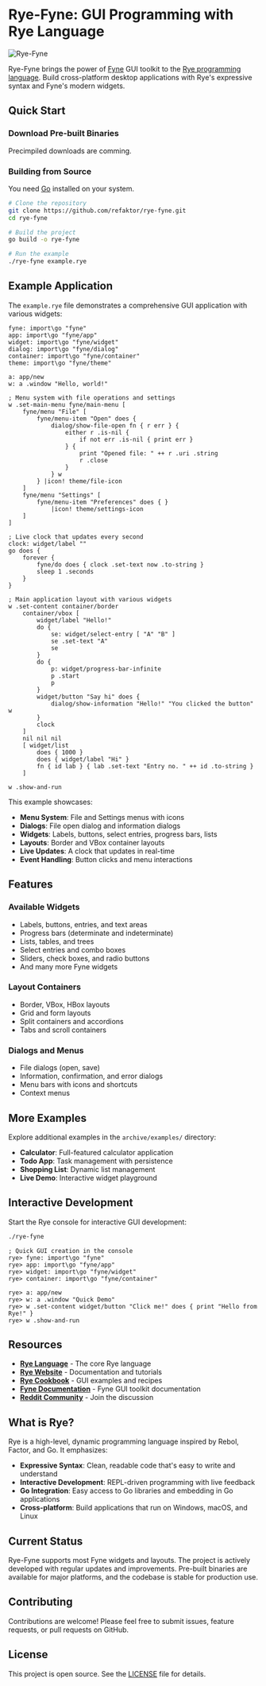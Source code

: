 # Rye-Fyne: GUI Programming with Rye Language

![Rye-Fyne](https://github.com/refaktor/rye-fyne/blob/main/image.png?raw=true)

Rye-Fyne brings the power of [Fyne](https://fyne.io) GUI toolkit to the [Rye programming language](https://ryelang.org/). Build cross-platform desktop applications with Rye's expressive syntax and Fyne's modern widgets.

## Quick Start

### Download Pre-built Binaries

Precimpiled downloads are comming.
<!-- Download the latest release for your platform:
* **Linux**: [rye-fyne-linux-amd64.tar.gz](https://github.com/refaktor/rye-fyne/releases/latest)
* **macOS**: [rye-fyne-macos-amd64.tar.gz](https://github.com/refaktor/rye-fyne/releases/latest)
* **Windows**: [rye-fyne.exe](https://github.com/refaktor/rye-fyne/releases/latest)
-->

### Building from Source

You need [Go](https://go.dev/) installed on your system.

```bash
# Clone the repository
git clone https://github.com/refaktor/rye-fyne.git
cd rye-fyne

# Build the project
go build -o rye-fyne

# Run the example
./rye-fyne example.rye
```

## Example Application

The `example.rye` file demonstrates a comprehensive GUI application with various widgets:

```rye
fyne: import\go "fyne"
app: import\go "fyne/app"
widget: import\go "fyne/widget"
dialog: import\go "fyne/dialog"
container: import\go "fyne/container"
theme: import\go "fyne/theme"

a: app/new
w: a .window "Hello, world!"

; Menu system with file operations and settings
w .set-main-menu fyne/main-menu [
    fyne/menu "File" [
        fyne/menu-item "Open" does {
            dialog/show-file-open fn { r err } {
                either r .is-nil {
                    if not err .is-nil { print err }
                } {
                    print "Opened file: " ++ r .uri .string
                    r .close
                }
            } w
        } |icon! theme/file-icon
    ]
    fyne/menu "Settings" [
        fyne/menu-item "Preferences" does { }
            |icon! theme/settings-icon
    ]
]

; Live clock that updates every second
clock: widget/label ""
go does {
    forever {
        fyne/do does { clock .set-text now .to-string }
        sleep 1 .seconds
    }
}

; Main application layout with various widgets
w .set-content container/border
    container/vbox [
        widget/label "Hello!"
        do {
            se: widget/select-entry [ "A" "B" ]
            se .set-text "A"
            se
        }
        do {
            p: widget/progress-bar-infinite
            p .start
            p
        }
        widget/button "Say hi" does {
            dialog/show-information "Hello!" "You clicked the button" w
        }
        clock
    ]
    nil nil nil
    [ widget/list
        does { 1000 }
        does { widget/label "Hi" }
        fn { id lab } { lab .set-text "Entry no. " ++ id .to-string }
    ]

w .show-and-run
```

This example showcases:
- **Menu System**: File and Settings menus with icons
- **Dialogs**: File open dialog and information dialogs
- **Widgets**: Labels, buttons, select entries, progress bars, lists
- **Layouts**: Border and VBox container layouts
- **Live Updates**: A clock that updates in real-time
- **Event Handling**: Button clicks and menu interactions

## Features

### Available Widgets
- Labels, buttons, entries, and text areas
- Progress bars (determinate and indeterminate)
- Lists, tables, and trees
- Select entries and combo boxes
- Sliders, check boxes, and radio buttons
- And many more Fyne widgets

### Layout Containers
- Border, VBox, HBox layouts
- Grid and form layouts
- Split containers and accordions
- Tabs and scroll containers

### Dialogs and Menus
- File dialogs (open, save)
- Information, confirmation, and error dialogs
- Menu bars with icons and shortcuts
- Context menus

## More Examples

Explore additional examples in the `archive/examples/` directory:
- **Calculator**: Full-featured calculator application
- **Todo App**: Task management with persistence
- **Shopping List**: Dynamic list management
- **Live Demo**: Interactive widget playground

## Interactive Development

Start the Rye console for interactive GUI development:

```bash
./rye-fyne
```

```rye
; Quick GUI creation in the console
rye> fyne: import\go "fyne"
rye> app: import\go "fyne/app" 
rye> widget: import\go "fyne/widget"
rye> container: import\go "fyne/container"

rye> a: app/new
rye> w: a .window "Quick Demo"
rye> w .set-content widget/button "Click me!" does { print "Hello from Rye!" }
rye> w .show-and-run
```

## Resources

- **[Rye Language](https://github.com/refaktor/rye)** - The core Rye language
- **[Rye Website](https://ryelang.org/)** - Documentation and tutorials  
- **[Rye Cookbook](https://ryelang.org/cookbook/rye-fyne/examples/)** - GUI examples and recipes
- **[Fyne Documentation](https://fyne.io/)** - Fyne GUI toolkit documentation
- **[Reddit Community](https://reddit.com/r/ryelang/)** - Join the discussion

## What is Rye?

Rye is a high-level, dynamic programming language inspired by Rebol, Factor, and Go. It emphasizes:
- **Expressive Syntax**: Clean, readable code that's easy to write and understand
- **Interactive Development**: REPL-driven programming with live feedback
- **Go Integration**: Easy access to Go libraries and embedding in Go applications
- **Cross-platform**: Build applications that run on Windows, macOS, and Linux

## Current Status

Rye-Fyne supports most Fyne widgets and layouts. The project is actively developed with regular updates and improvements. Pre-built binaries are available for major platforms, and the codebase is stable for production use.

## Contributing

Contributions are welcome! Please feel free to submit issues, feature requests, or pull requests on GitHub.

## License

This project is open source. See the [LICENSE](LICENSE) file for details.
